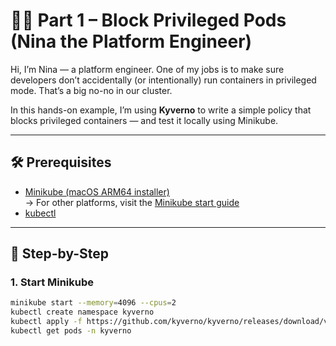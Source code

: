 # 👩‍💻 Part 1 – Block Privileged Pods (Nina the Platform Engineer)

Hi, I’m Nina — a platform engineer. One of my jobs is to make sure developers don’t accidentally (or intentionally) run containers in privileged mode. That’s a big no-no in our cluster.

In this hands-on example, I’m using **Kyverno** to write a simple policy that blocks privileged containers — and test it locally using Minikube.

---

## 🛠️ Prerequisites

- [Minikube (macOS ARM64 installer)](https://minikube.sigs.k8s.io/docs/start/?arch=%2Fmacos%2Farm64%2Fstable%2Fbinary+download)  
  → For other platforms, visit the [Minikube start guide](https://minikube.sigs.k8s.io/docs/start/)
- [kubectl](https://kubernetes.io/docs/tasks/tools/)


---

## 🚀 Step-by-Step

### 1. Start Minikube

```bash
minikube start --memory=4096 --cpus=2
kubectl create namespace kyverno
kubectl apply -f https://github.com/kyverno/kyverno/releases/download/v1.14.0/install.yaml
kubectl get pods -n kyverno